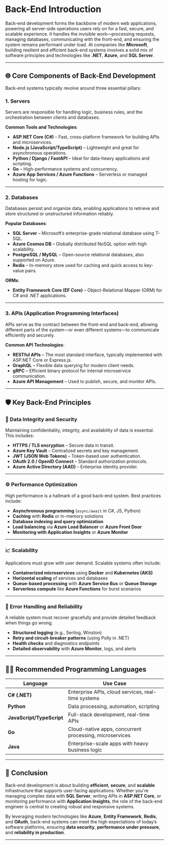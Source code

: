 # Back-End Introduction

Back-end development forms the backbone of modern web applications, powering all server-side operations users rely on for a fast, secure, and scalable experience. It handles the invisible work—processing requests, managing databases, communicating with the front-end, and ensuring the system remains performant under load. At companies like **Microsoft**, building resilient and efficient back-end systems involves a solid mix of software principles and technologies like **.NET**, **Azure**, and **SQL Server**.

---

## 🌐 Core Components of Back-End Development

Back-end systems typically revolve around three essential pillars:

### 1. **Servers**

Servers are responsible for handling logic, business rules, and the orchestration between clients and databases.

**Common Tools and Technologies**:

- **ASP.NET Core (C#)** – Fast, cross-platform framework for building APIs and microservices.
- **Node.js (JavaScript/TypeScript)** – Lightweight and great for asynchronous operations.
- **Python / Django / FastAPI** – Ideal for data-heavy applications and scripting.
- **Go** – High-performance systems and concurrency.
- **Azure App Services / Azure Functions** – Serverless or managed hosting for logic.

---

### 2. **Databases**

Databases persist and organize data, enabling applications to retrieve and store structured or unstructured information reliably.

**Popular Databases**:

- **SQL Server** – Microsoft’s enterprise-grade relational database using T-SQL.
- **Azure Cosmos DB** – Globally distributed NoSQL option with high scalability.
- **PostgreSQL / MySQL** – Open-source relational databases, also supported on Azure.
- **Redis** – In-memory store used for caching and quick access to key-value pairs.

**ORMs**:

- **Entity Framework Core (EF Core)** – Object-Relational Mapper (ORM) for C# and .NET applications.

---

### 3. **APIs (Application Programming Interfaces)**

APIs serve as the contract between the front-end and back-end, allowing different parts of the system—or even different systems—to communicate efficiently and securely.

**Common API Technologies**:

- **RESTful APIs** – The most standard interface, typically implemented with ASP.NET Core or Express.js.
- **GraphQL** – Flexible data querying for modern client needs.
- **gRPC** – Efficient binary protocol for internal microservice communication.
- **Azure API Management** – Used to publish, secure, and monitor APIs.

---

## 🛡️ Key Back-End Principles

### 🔐 Data Integrity and Security

Maintaining confidentiality, integrity, and availability of data is essential. This includes:

- **HTTPS / TLS encryption** – Secure data in transit.
- **Azure Key Vault** – Centralized secrets and key management.
- **JWT (JSON Web Tokens)** – Token-based user authentication.
- **OAuth 2.0 / OpenID Connect** – Standard authorization protocols.
- **Azure Active Directory (AAD)** – Enterprise identity provider.

---

### ⚙️ Performance Optimization

High performance is a hallmark of a good back-end system. Best practices include:

- **Asynchronous programming** (`async/await` in C#, JS, Python)
- **Caching** with **Redis** or in-memory solutions
- **Database indexing and query optimization**
- **Load balancing** via **Azure Load Balancer** or **Azure Front Door**
- **Monitoring with Application Insights** or **Azure Monitor**

---

### 📈 Scalability

Applications must grow with user demand. Scalable systems often include:

- **Containerized microservices** using **Docker** and **Kubernetes (AKS)**
- **Horizontal scaling** of services and databases
- **Queue-based processing** with **Azure Service Bus** or **Queue Storage**
- **Serverless compute** like **Azure Functions** for burst scenarios

---

### 🧩 Error Handling and Reliability

A reliable system must recover gracefully and provide detailed feedback when things go wrong.

- **Structured logging** (e.g., Serilog, Winston)
- **Retry and circuit-breaker patterns** (using Polly in .NET)
- **Health checks** and diagnostics endpoints
- **Detailed observability** with **Azure Monitor**, logs, and alerts

---

## 🧑‍💻 Recommended Programming Languages

| Language        | Use Case                                                 |
|----------------|-----------------------------------------------------------|
| **C# (.NET)**   | Enterprise APIs, cloud services, real-time systems       |
| **Python**      | Data processing, automation, scripting                   |
| **JavaScript/TypeScript** | Full-stack development, real-time APIs            |
| **Go**          | Cloud-native apps, concurrent processing, microservices  |
| **Java**        | Enterprise-scale apps with heavy business logic          |

---

## 🚀 Conclusion

Back-end development is about building **efficient**, **secure**, and **scalable** infrastructure that supports user-facing applications. Whether you're managing complex data with **SQL Server**, writing APIs in **ASP.NET Core**, or monitoring performance with **Application Insights**, the role of the back-end engineer is central to creating robust and responsive systems.

By leveraging modern technologies like **Azure**, **Entity Framework**, **Redis**, and **OAuth**, back-end systems can meet the high expectations of today’s software platforms, ensuring **data security**, **performance under pressure**, and **reliability in production**.

---
